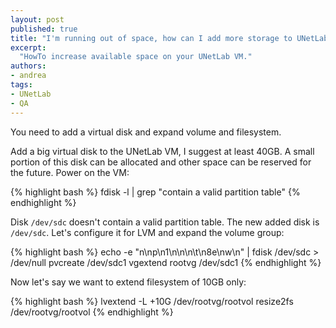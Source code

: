```yaml
---
layout: post
published: true
title: "I'm running out of space, how can I add more storage to UNetLab VM?"
excerpt:
  "HowTo increase available space on your UNetLab VM."
authors:
- andrea
tags:
- UNetLab
- QA
---
```

You need to add a virtual disk and expand volume and filesystem.

Add a big virtual disk to the UNetLab VM, I suggest at least 40GB. A small portion of this disk can be allocated and other space can be reserved for the future. Power on the VM:

{% highlight bash %}
fdisk -l | grep "contain a valid partition table"
{% endhighlight %}

Disk `/dev/sdc` doesn't contain a valid partition table. The new added disk is `/dev/sdc`. Let's configure it for LVM and expand the volume group:

{% highlight bash %}
echo -e "n\np\n1\n\n\n\t\n8e\nw\n" | fdisk /dev/sdc > /dev/null
pvcreate /dev/sdc1
vgextend rootvg /dev/sdc1
{% endhighlight %}

Now let's say we want to extend filesystem of 10GB only:

{% highlight bash %}
lvextend -L +10G /dev/rootvg/rootvol
resize2fs /dev/rootvg/rootvol
{% endhighlight %}
